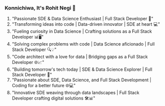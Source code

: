 ### Konnichiwa, It's Rohit Negi 👋

1. "Passionate SDE & Data Science Enthusiast | Full Stack Developer 🚀"
2. "Transforming ideas into code | Data-driven innovator | SDE at heart 💻"
3. "Fueling curiosity in Data Science | Crafting solutions as a Full Stack Developer 📊🖥️"
4. "Solving complex problems with code | Data Science aficionado | Full Stack Developer 🔍💡"
5. "Code architect with a love for data | Bridging gaps as a Full Stack Developer 🌐📈"
6. "Building tomorrow's tech today | SDE & Data Science Explorer | Full Stack Developer 🌟"
7. "Passionate about SDE, Data Science, and Full Stack Development | Coding for a better future 🌐💻"
8. "Innovative SDE weaving through data landscapes | Full Stack Developer crafting digital solutions 🛠️📊"
